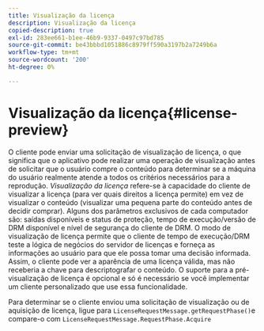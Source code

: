 ```yaml
---
title: Visualização da licença
description: Visualização da licença
copied-description: true
exl-id: 283ee661-b1ee-46b9-9337-0497c97bd785
source-git-commit: be43bbbd1051886c8979ff590a3197b2a7249b6a
workflow-type: tm+mt
source-wordcount: '200'
ht-degree: 0%

---
```


# Visualização da licença{#license-preview}

O cliente pode enviar uma solicitação de visualização de licença, o que significa que o aplicativo pode realizar uma operação de visualização antes de solicitar que o usuário compre o conteúdo para determinar se a máquina do usuário realmente atende a todos os critérios necessários para a reprodução. *Visualização da licença* refere-se à capacidade do cliente de visualizar a licença (para ver quais direitos a licença permite) em vez de visualizar o conteúdo (visualizar uma pequena parte do conteúdo antes de decidir comprar). Alguns dos parâmetros exclusivos de cada computador são: saídas disponíveis e status de proteção, tempo de execução/versão de DRM disponível e nível de segurança do cliente de DRM. O modo de visualização de licença permite que o cliente de tempo de execução/DRM teste a lógica de negócios do servidor de licenças e forneça as informações ao usuário para que ele possa tomar uma decisão informada. Assim, o cliente pode ver a aparência de uma licença válida, mas não receberia a chave para descriptografar o conteúdo. O suporte para a pré-visualização de licença é opcional e só é necessário se você implementar um cliente personalizado que use essa funcionalidade.

Para determinar se o cliente enviou uma solicitação de visualização ou de aquisição de licença, ligue para `LicenseRequestMessage.getRequestPhase()`e compare-o com `LicenseRequestMessage.RequestPhase.Acquire`
